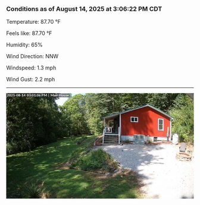 ### Conditions as of August 14, 2025 at 3:06:22 PM CDT 

Temperature: 87.70 &deg;F

Feels like: 87.70 &deg;F

Humidity: 65%

Wind Direction: NNW

Windspeed: 1.3 mph

Wind Gust: 2.2 mph

---

<img src="./images/latest.jpeg"/>

